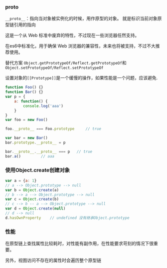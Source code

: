 ### __proto__
`__proto__`：指向当对象被实例化的时候，用作原型的对象。 就是标识当前对象原型链引用的指向

这是一个从 Web 标准中废弃的特性，不过现在一些浏览器任然支持。

在es6中标准化，用于确保 Web 浏览器的兼容性，未来也将被支持，不过不大推荐使用。

替代方案 `Object.getPrototypeOf/Reflect.getPrototypeOf`和`Object.setPrototypeOf/Reflect.setPrototypeOf`

设置对象的`[[Prototype]]`是一个缓慢的操作，如果性能是一个问题，应该避免.

```javascript
function Foo() {}
function Bar() {}
var p = {
    a: function() {
        console.log('aaa')
    }
}
var foo = new Foo()

foo.__proto__ === Foo.prototype     // true

var bar = new Bar()
bar.prototype.__proto__ = p

bar.__proto__.__proto__ === p   // true
bar.a()         // aaa

```

### 使用Object.create创建对象
```javascript
var a = {a: 1}
// a --> Object.prototype --> null
var b = Object.create(a)
// b --> a --> Object.prototype --> null
var c = Object.create(b)
// c --> b -- a --> Object.prototype --> null
var d = Object.create(null)
// d --> null
d.hasOwnProperty    // undefined 没有继承Object.prototype
```

### 性能
在原型链上查找属性比较耗时，对性能有副作用，在性能要求苛刻的情况下很重要。

另外，视图访问不存在的属性时会遍历整个原型链
